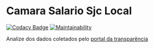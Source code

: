 # Camara Salario Sjc Local

[![Codacy Badge](https://api.codacy.com/project/badge/Grade/d474008984c94972bbbe4a965c21e356)](https://www.codacy.com/app/alexNeto/camara-salario-sjc-local?utm_source=github.com&amp;utm_medium=referral&amp;utm_content=alexNeto/camara-salario-sjc-local&amp;utm_campaign=Badge_Grade)
[![Maintainability](https://api.codeclimate.com/v1/badges/e75255719f5abd1f673e/maintainability)](https://codeclimate.com/github/alexNeto/camara-salario-sjc-local/maintainability)

Analize dos dados coletados pelo [portal da transparência](http://portal.camarasjc.sp.gov.br:8080/cmsjc/websis/portal_transparencia/financeiro/contas_publicas/index.php?consulta=../lei_acesso/lai_remuneracoes)
